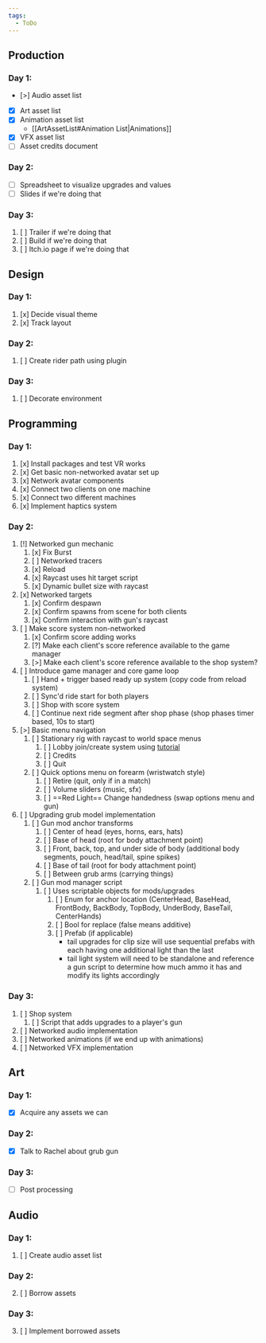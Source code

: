 ```yaml
---
tags:
  - ToDo
---
```


## Production
### Day 1:
- [>] Audio asset list
- [x] Art asset list
- [x] Animation asset list 
	- [[ArtAssetList#Animation List|Animations]]
- [x] VFX asset list
- [ ] Asset credits document
### Day 2:
- [ ] Spreadsheet to visualize upgrades and values
- [ ] Slides if we're doing that
### Day 3:
1. [ ] Trailer if we're doing that
2. [ ] Build if we're doing that
3. [ ] Itch.io page if we're doing that
## Design
### Day 1:
1. [x] Decide visual theme
2. [x] Track layout
### Day 2:
1. [ ] Create rider path using plugin
### Day 3:
1. [ ] Decorate environment
## Programming
### Day 1:
1. [x] Install packages and test VR works
2. [x] Get basic non-networked avatar set up
3. [x] Network avatar components
4. [x] Connect two clients on one machine
5. [x] Connect two different machines
6. [x] Implement haptics system
### Day 2:
1. [!] Networked gun mechanic
	1. [x] Fix Burst
	2. [ ] Networked tracers
	3. [x] Reload
	4. [x] Raycast uses hit target script
	5. [x] Dynamic bullet size with raycast
2. [x] Networked targets
	1. [x] Confirm despawn
	2. [x] Confirm spawns from scene for both clients
	3. [x] Confirm interaction with gun's raycast
3. [ ] Make score system non-networked
	1. [x] Confirm score adding works
	2. [?] Make each client's score reference available to the game manager
	3. [>] Make each client's score reference available to the shop system?
4. [ ] Introduce game manager and core game loop
	1. [ ] Hand + trigger based ready up system (copy code from reload system)
	2. [ ] Sync'd ride start for both players
	3. [ ] Shop with score system
	4. [ ] Continue next ride segment after shop phase (shop phases timer based, 10s to start)
5. [>] Basic menu navigation
	1. [ ] Stationary rig with raycast to world space menus
		1. [ ] Lobby join/create system using [tutorial](https://youtu.be/Pry4grExYQQ?si=HFvAJGPH2Xi1Q8EB)
		2. [ ] Credits
		3. [ ] Quit
	2. [ ] Quick options menu on forearm (wristwatch style)
		1. [ ] Retire (quit, only if in a match)
		2. [ ] Volume sliders (music, sfx)
		3. [ ] ==Red Light== Change handedness (swap options menu and gun)
2. [ ] Upgrading grub model implementation
	1. [ ] Gun mod anchor transforms
		1. [ ] Center of head (eyes, horns, ears, hats)
		2. [ ] Base of head (root for body attachment point)
		3. [ ] Front, back, top, and under side of body (additional body segments, pouch, head/tail, spine spikes)
		4. [ ] Base of tail (root for body attachment point)
		5. [ ] Between grub arms (carrying things)
	3. [ ] Gun mod manager script
		1. [ ] Uses scriptable objects for mods/upgrades
			1. [ ] Enum for anchor location (CenterHead, BaseHead, FrontBody, BackBody, TopBody, UnderBody, BaseTail, CenterHands)
			2. [ ] Bool for replace (false means additive)
			3. [ ] Prefab (if applicable) 
				- tail upgrades for clip size will use sequential prefabs with each having one additional light than the last
				- tail light system will need to be standalone and reference a gun script to determine how much ammo it has and modify its lights accordingly
### Day 3:
1. [ ] Shop system
	1. [ ] Script that adds upgrades to a player's gun
2. [ ] Networked audio implementation
3. [ ] Networked animations (if we end up with animations)
4. [ ] Networked VFX implementation
## Art
### Day 1:
- [x] Acquire any assets we can
### Day 2: 
- [x] Talk to Rachel about grub gun
### Day 3:
- [ ] Post processing
## Audio
### Day 1:
1. [ ] Create audio asset list
### Day 2:
2. [ ] Borrow assets
### Day 3:
3. [ ] Implement borrowed assets